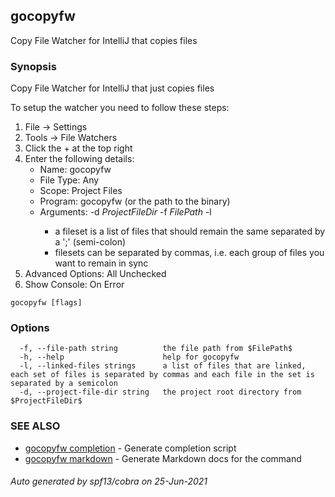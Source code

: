 ## gocopyfw

Copy File Watcher for IntelliJ that copies files

### Synopsis

Copy File Watcher for IntelliJ that just copies files

To setup the watcher you need to follow these steps:

  1. File -> Settings
  2. Tools -> File Watchers
  3. Click the + at the top right
  4. Enter the following details:
     * Name: gocopyfw
     * File Type: Any
     * Scope: Project Files
     * Program: gocopyfw (or the path to the binary)
     * Arguments: -d $ProjectFileDir$ -f $FilePath$ -l <your filesets>
       * a fileset is a list of files that should remain the same separated by a ';' (semi-colon)
       * filesets can be separated by commas, i.e. each group of files you want to remain in sync
  5. Advanced Options: All Unchecked
  6. Show Console: On Error


```
gocopyfw [flags]
```

### Options

```
  -f, --file-path string          the file path from $FilePath$
  -h, --help                      help for gocopyfw
  -l, --linked-files strings      a list of files that are linked, each set of files is separated by commas and each file in the set is separated by a semicolon
  -d, --project-file-dir string   the project root directory from $ProjectFileDir$
```

### SEE ALSO

* [gocopyfw completion](gocopyfw_completion.md)	 - Generate completion script
* [gocopyfw markdown](gocopyfw_markdown.md)	 - Generate Markdown docs for the command

###### Auto generated by spf13/cobra on 25-Jun-2021
